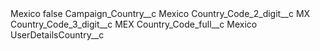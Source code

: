 <?xml version="1.0" encoding="UTF-8"?>
<CustomMetadata xmlns="http://soap.sforce.com/2006/04/metadata" xmlns:xsi="http://www.w3.org/2001/XMLSchema-instance" xmlns:xsd="http://www.w3.org/2001/XMLSchema">
    <label>Mexico</label>
    <protected>false</protected>
    <values>
        <field>Campaign_Country__c</field>
        <value xsi:type="xsd:string">Mexico</value>
    </values>
    <values>
        <field>Country_Code_2_digit__c</field>
        <value xsi:type="xsd:string">MX</value>
    </values>
    <values>
        <field>Country_Code_3_digit__c</field>
        <value xsi:type="xsd:string">MEX</value>
    </values>
    <values>
        <field>Country_Code_full__c</field>
        <value xsi:type="xsd:string">Mexico</value>
    </values>
    <values>
        <field>UserDetailsCountry__c</field>
        <value xsi:nil="true"/>
    </values>
</CustomMetadata>

